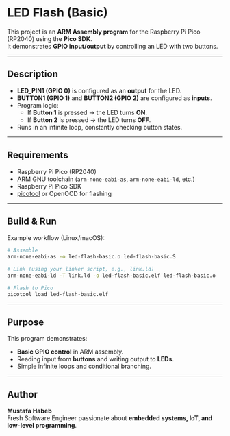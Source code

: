 # LED Flash (Basic)

This project is an **ARM Assembly program** for the Raspberry Pi Pico (RP2040) using the **Pico SDK**.  
It demonstrates **GPIO input/output** by controlling an LED with two buttons.

---

##  Description
- **LED_PIN1 (GPIO 0)** is configured as an **output** for the LED.  
- **BUTTON1 (GPIO 1)** and **BUTTON2 (GPIO 2)** are configured as **inputs**.  
- Program logic:
  - If **Button 1** is pressed → the LED turns **ON**.  
  - If **Button 2** is pressed → the LED turns **OFF**.  
- Runs in an infinite loop, constantly checking button states.

---

##  Requirements
- Raspberry Pi Pico (RP2040)
- ARM GNU toolchain (`arm-none-eabi-as`, `arm-none-eabi-ld`, etc.)
- Raspberry Pi Pico SDK
- [picotool](https://github.com/raspberrypi/picotool) or OpenOCD for flashing

---

##  Build & Run
Example workflow (Linux/macOS):

```bash
# Assemble
arm-none-eabi-as -o led-flash-basic.o led-flash-basic.S

# Link (using your linker script, e.g., link.ld)
arm-none-eabi-ld -T link.ld -o led-flash-basic.elf led-flash-basic.o

# Flash to Pico
picotool load led-flash-basic.elf
```

---

##  Purpose
This program demonstrates:
- **Basic GPIO control** in ARM assembly.  
- Reading input from **buttons** and writing output to **LEDs**.  
- Simple infinite loops and conditional branching.  

---

##  Author
 **Mustafa Habeb**  
Fresh Software Engineer passionate about **embedded systems, IoT, and low-level programming**.  

